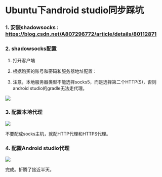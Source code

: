 # Ubuntu下android studio同步踩坑

### 1. 安装shadowsocks : https://blog.csdn.net/A807296772/article/details/80112871

### 2. shadowsocks配置

1. 打开客户端

2. 根据购买的账号和密码和服务器地址配置：
3. 注意，本地服务器类型不能选择socks5，而是选择第二个HTTP(S)，否则android studio的gradle无法走代理。

![](https://upload-images.jianshu.io/upload_images/7177220-fb5af5f0973e767a.png?imageMogr2/auto-orient/strip%7CimageView2/2/w/1240)

### 3. 配置本地代理

![](https://upload-images.jianshu.io/upload_images/7177220-93d3e65be75043cb.png?imageMogr2/auto-orient/strip%7CimageView2/2/w/1240)

不要配成socks主机，就配HTTP代理和HTTPS代理。

### 4. 配置Android studio代理

![](https://upload-images.jianshu.io/upload_images/7177220-77aaadafaa6ce025.png?imageMogr2/auto-orient/strip%7CimageView2/2/w/1240)

完成。折腾了接近半天。
